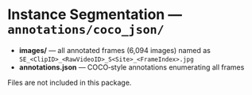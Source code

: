 # Instance Segmentation — `annotations/coco_json/`

- **images/** — all annotated frames (6,094 images) named as `SE_<ClipID>_<RawVideoID>_S<Site>_<FrameIndex>.jpg`  
- **annotations.json** — COCO‑style annotations enumerating all frames

Files are not included in this package.
